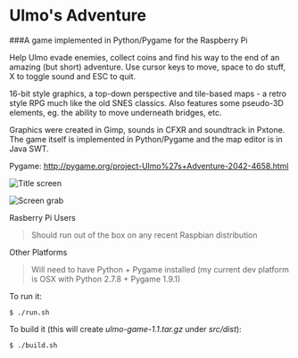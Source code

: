 # Ulmo's Adventure
###A game implemented in Python/Pygame for the Raspberry Pi

Help Ulmo evade enemies, collect coins and find his way to the end of an amazing (but short) adventure. Use cursor keys to move, space to do stuff, X to toggle sound and ESC to quit.

16-bit style graphics, a top-down perspective and tile-based maps - a retro style RPG much like the old SNES classics.  Also features some pseudo-3D elements, eg. the ability to move underneath bridges, etc.

Graphics were created in Gimp, sounds in CFXR and soundtrack in Pxtone. The game itself is implemented in Python/Pygame and the map editor is in Java SWT.

Pygame: http://pygame.org/project-Ulmo%27s+Adventure-2042-4658.html

![Title screen](http://i.imgur.com/zLdNJEH.png)

![Screen grab](http://i.imgur.com/nHshMfb.png)

Rasberry Pi Users
> Should run out of the box on any recent Raspbian distribution

Other Platforms
> Will need to have Python + Pygame installed (my current dev platform is OSX with Python 2.7.8 + Pygame 1.9.1)

To run it:
```
$ ./run.sh
```

To build it (this will create *ulmo-game-1.1.tar.gz* under *src/dist*):
```
$ ./build.sh
```

